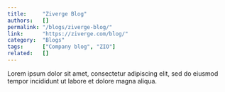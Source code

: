 ```yaml
---
title:     "Ziverge Blog"
authors:   []
permalink: "/blogs/ziverge-blog/"
link:      "https://ziverge.com/blog/"
category:  "Blogs"
tags:      ["Company blog", "ZIO"]
related:   []
---
```


Lorem ipsum dolor sit amet, consectetur adipiscing elit, sed do eiusmod tempor incididunt ut labore et dolore magna aliqua.
